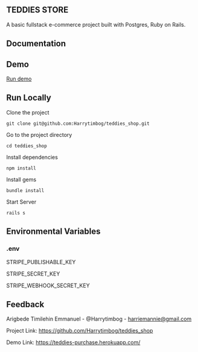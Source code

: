 ## TEDDIES STORE
A basic fullstack e-commerce project built with Postgres, Ruby on Rails.

## Documentation    

## Demo    

[Run demo](https://teddies-purchase.herokuapp.com/)

## Run Locally   

Clone the project

``` console
git clone git@github.com:Harrytimbog/teddies_shop.git
```

Go to the project directory

``` console
cd teddies_shop
```

Install dependencies

``` console
npm install
```

Install gems

``` console
bundle install
```

Start Server

``` console
rails s
```


## Environmental Variables  

### .env

STRIPE_PUBLISHABLE_KEY

STRIPE_SECRET_KEY

STRIPE_WEBHOOK_SECRET_KEY

## Feedback  

Arigbede Timilehin Emmanuel - @Harrytimbog - harriemannie@gmail.com

Project Link: https://github.com/Harrytimbog/teddies_shop

Demo Link: https://teddies-purchase.herokuapp.com/
